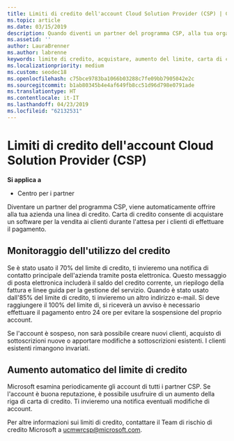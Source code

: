 ```yaml
---
title: Limiti di credito dell'account Cloud Solution Provider (CSP) | Centro per i partner
ms.topic: article
ms.date: 03/15/2019
description: Quando diventi un partner del programma CSP, alla tua organizzazione viene assegnato un limite di credito che ti consente di acquistare software per la vendita ai clienti, nell'attesa di ricevere da questi i pagamenti per i loro acquisti.
ms.assetid: ''
author: LauraBrenner
ms.author: labrenne
keywords: limite di credito, acquistare, aumento del limite, carta di credito riga
ms.localizationpriority: medium
ms.custom: seodec18
ms.openlocfilehash: c75bce9783ba1066b03288c7fe09bb7905042e2c
ms.sourcegitcommit: b1ab80345b4e4af649fb8cc51d96d798e0791ade
ms.translationtype: HT
ms.contentlocale: it-IT
ms.lasthandoff: 04/23/2019
ms.locfileid: "62132531"
---
```

# <a name="cloud-solution-provider-csp-account-credit-limits"></a>Limiti di credito dell'account Cloud Solution Provider (CSP)

**Si applica a**

- Centro per i partner

Diventare un partner del programma CSP, viene automaticamente offrire alla tua azienda una linea di credito. Carta di credito consente di acquistare un software per la vendita ai clienti durante l'attesa per i clienti di effettuare il pagamento. 

## <a name="monitoring-your-credit-use"></a>Monitoraggio dell'utilizzo del credito

Se è stato usato il 70% del limite di credito, ti invieremo una notifica di contatto principale dell'azienda tramite posta elettronica. Questo messaggio di posta elettronica includerà il saldo del credito corrente, un riepilogo della fattura e linee guida per la gestione del servizio. Quando è stato usato dall'85% del limite di credito, ti invieremo un altro indirizzo e-mail. Si deve raggiungere il 100% del limite di, si riceverà un avviso è necessario effettuare il pagamento entro 24 ore per evitare la sospensione del proprio account. 

Se l'account è sospeso, non sarà possibile creare nuovi clienti, acquisto di sottoscrizioni nuove o apportare modifiche a sottoscrizioni esistenti. I clienti esistenti rimangono invariati. 

## <a name="automatic-credit-limit-increase"></a>Aumento automatico del limite di credito

Microsoft esamina periodicamente gli account di tutti i partner CSP. Se l'account è buona reputazione, è possibile usufruire di un aumento della riga di carta di credito. Ti invieremo una notifica eventuali modifiche di account. 

Per altre informazioni sui limiti di credito, contattare il Team di rischio di credito Microsoft a ucmwrcsp@microsoft.com. 
